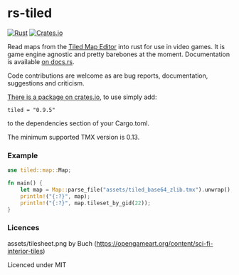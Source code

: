 # rs-tiled

[![Rust](https://github.com/mapeditor/rs-tiled/actions/workflows/rust.yml/badge.svg)](https://github.com/mapeditor/rs-tiled/actions/workflows/rust.yml)
[![Crates.io](https://img.shields.io/crates/v/tiled.svg)](https://crates.io/crates/tiled)

Read maps from the [Tiled Map Editor](http://www.mapeditor.org/) into rust for use in video games. It is game engine agnostic and pretty barebones at the moment. Documentation is available [on docs.rs](https://docs.rs/tiled/).

Code contributions are welcome as are bug reports, documentation, suggestions and criticism.

[There is a package on crates.io](https://crates.io/crates/tiled), to use simply add:

```
tiled = "0.9.5"
```

to the dependencies section of your Cargo.toml.

The minimum supported TMX version is 0.13.

### Example

```rust
use tiled::map::Map;

fn main() {
    let map = Map::parse_file("assets/tiled_base64_zlib.tmx").unwrap();
    println!("{:?}", map);
    println!("{:?}", map.tileset_by_gid(22));
}
```

### Licences

assets/tilesheet.png by Buch (https://opengameart.org/content/sci-fi-interior-tiles)

Licenced under MIT
